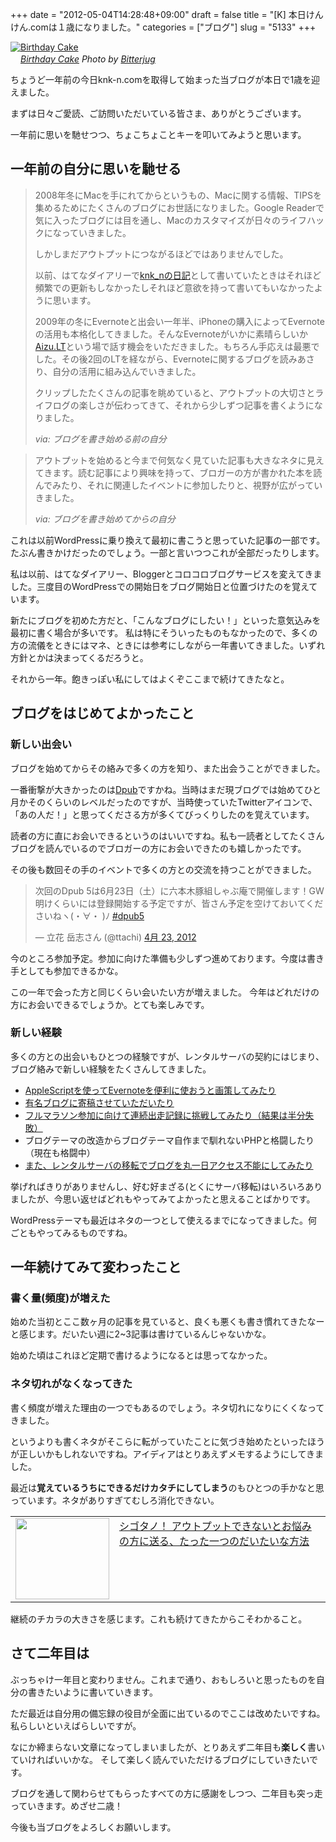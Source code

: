 +++
date = "2012-05-04T14:28:48+09:00"
draft = false
title = "[K] 本日けんけん.comは１歳になりました。"
categories = ["ブログ"]
slug = "5133"
+++

<div class="center"><a href="http://www.flickr.com/photos/48001773@N00/6347683247/" title="Birthday Cake by Bitterjug, on Flickr" target="_blank"><img class="flickr_photo" src="http://farm7.static.flickr.com/6228/6347683247_d9a8c7d367_z.jpg" alt="Birthday Cake" width="NaNpx"/></a></div><cite class="flickr_photographer"><img src="http://farm4.static.flickr.com/3329/favicons/72157601614001242_7730.png" width="16" /><a href="http://www.flickr.com/photos/48001773@N00/6347683247/">Birthday Cake</a> Photo by <a href="http://www.flickr.com/photos/48001773@N00/">Bitterjug</a></cite>

ちょうど一年前の今日knk-n.comを取得して始まった当ブログが本日で1歳を迎えました。


まずは日々ご愛読、ご訪問いただいている皆さま、ありがとうございます。

一年前に思いを馳せつつ、ちょこちょことキーを叩いてみようと思います。<!--more--><h2>一年前の自分に思いを馳せる</h2>

<blockquote>
<p>2008年冬にMacを手にれてからというもの、Macに関する情報、TIPSを集めるためにたくさんのブログにお世話になりました。Google Readerで気に入ったブログには目を通し、Macのカスタマイズが日々のライフハックになっていきました。
</p>
<p>しかしまだアウトプットにつながるほどではありませんでした。</p>
<p>以前、はてなダイアリーで<a href="http://d.hatena.ne.jp/knk_n" target="_blank">knk_nの日記</a>として書いていたときはそれほど頻繁での更新もしなかったしそれほど意欲を持って書いてもいなかったように思います。
</p>
<p>2009年の冬にEvernoteと出会い一年半、iPhoneの購入によってEvernoteの活用も本格化してきました。そんなEvernoteがいかに素晴らしいか<a href="http://www.aizu.lt" target="_blank">Aizu.LT</a>という場で話す機会をいただきました。もちろん手応えは最悪でした。その後2回のLTを経ながら、Evernoteに関するブログを読みあさり、自分の活用に組み込んでいきました。</p>
<p>クリップしたたくさんの記事を眺めていると、アウトプットの大切さとライフログの楽しさが伝わってきて、それから少しずつ記事を書くようになりました。
</p>
<cite>via: ブログを書き始める前の自分</cite>
</blockquote>


<blockquote>
<p>アウトプットを始めると今まで何気なく見ていた記事も大きなネタに見えてきます。読む記事により興味を持って、ブロガーの方が書かれた本を読んでみたり、それに関連したイベントに参加したりと、視野が広がっていきました。</p>
<cite>via: ブログを書き始めてからの自分</cite></blockquote>

これは以前WordPressに乗り換えて最初に書こうと思っていた記事の一部です。
たぶん書きかけだったのでしょう。一部と言いつつこれが全部だったりします。


私は以前、はてなダイアリー、Bloggerとコロコロブログサービスを変えてきました。三度目のWordPressでの開始日をブログ開始日と位置づけたのを覚えています。

新たにブログを初めた方だと、「こんなブログにしたい！」といった意気込みを最初に書く場合が多いです。
私は特にそういったものもなかったので、多くの方の流儀をときにはマネ、ときには参考にしながら一年書いてきました。いずれ方針とかは決まってくるだろうと。

それから一年。飽きっぽい私にしてはよくぞここまで続けてきたなと。

<h2>ブログをはじめてよかったこと</h2>
<h3>新しい出会い</h3>
ブログを始めてからその絡みで多くの方を知り、また出会うことができました。

一番衝撃が大きかったのは<a href="http://knk-n.com/2011/06/19/dpub3/" target="_blank">Dpub</a>ですかね。当時はまだ現ブログでは始めてひと月かそのくらいのレベルだったのですが、当時使っていたTwitterアイコンで、「あの人だ！」と思ってくださる方が多くてびっくりしたのを覚えています。

読者の方に直にお会いできるというのはいいですね。私も一読者としてたくさんブログを読んでいるのでブロガーの方にお会いできたのも嬉しかったです。

その後も数回その手のイベントで多くの方との交流を持つことができました。

<blockquote class="twitter-tweet" lang="ja"><p>次回のDpub 5は6月23日（土）に六本木豚組しゃぶ庵で開催します！GW明けくらいには登録開始する予定ですが、皆さん予定を空けておいてくださいねヽ(・∀・ )ﾉ <a href="https://twitter.com/search/%2523dpub5">#dpub5</a></p>&mdash; 立花 岳志さん (@ttachi) <a href="https://twitter.com/ttachi/status/194566238092013568" data-datetime="2012-04-23T23:19:40+00:00">4月 23, 2012</a></blockquote>

今のところ参加予定。参加に向けた準備も少しずつ進めております。今度は書き手としても参加できるかな。

この一年で会った方と同じくらい会いたい方が増えました。
今年はどれだけの方にお会いできるでしょうか。とても楽しみです。

<h3>新しい経験</h3>
多くの方との出会いもひとつの経験ですが、レンタルサーバの契約にはじまり、ブログ絡みで新しい経験をたくさんしてきました。

<ul>
<li><a href="http://knk-n.com/posten/" target="_blank">AppleScriptを使ってEvernoteを便利に使おうと画策してみたり</a></li>
<li><a href="http://knk-n.com/about/" target="_blank">有名ブログに寄稿させていただいたり</a></li>
<li><a href="http://knk-n.com/tag/running-diary/" target="_blank">フルマラソン参加に向けて連続出走記録に挑戦してみたり（結果は半分失敗）</a></li>
<li>ブログテーマの改造からブログテーマ自作まで馴れないPHPと格闘したり（現在も格闘中）</li>
<li><a href="http://knk-n.com/2012/03/20/blog_server_moving_from_sakura_internet_to_sixcore/" target="_blank">また、レンタルサーバの移転でブログを丸一日アクセス不能にしてみたり</a></li>
</ul>

挙げればきりがありませんし、好む好まざる(とくにサーバ移転)はいろいろありましたが、今思い返せばどれもやってみてよかったと思えることばかりです。

WordPressテーマも最近はネタの一つとして使えるまでになってきました。何ごともやってみるものですね。

<h2>一年続けてみて変わったこと</h2>
<h3>書く量(頻度)が増えた</h3>
始めた当初とここ数ヶ月の記事を見ていると、良くも悪くも書き慣れてきたなーと感じます。だいたい週に2~3記事は書けているんじゃないかな。

始めた頃はこれほど定期で書けるようになるとは思ってなかった。

<h3>ネタ切れがなくなってきた</h3>
書く頻度が増えた理由の一つでもあるのでしょう。ネタ切れになりにくくなってきました。

というよりも書くネタがそこらに転がっていたことに気づき始めたといったほうが正しいかもしれないですね。アイディアはとりあえずメモするようにしてきました。

最近は<strong>覚えているうちにできるだけカタチにしてしまう</strong>のもひとつの手かなと思っています。ネタがありすぎてむしろ消化できない。

<table width="100%"><td valign="top" width="150"><a href="http://cyblog.jp/modules/weblogs/6033" target="_blank"><img border="0" src="http://capture.heartrails.com/150x130/shadow?http://cyblog.jp/modules/weblogs/6033" alt="" width="150" height="130" /></a></td><td valign="top"><a  href="http://cyblog.jp/modules/weblogs/6033" target="_blank">シゴタノ！ アウトプットできないとお悩みの方に送る、たった一つのだいたいな方法</a><script type="text/javascript">var url = "http://cyblog.jp/modules/weblogs/6033";</script><script src="http://api.b.st-hatena.com/entry.count?url=http://cyblog.jp/modules/weblogs/6033&callback=hatebTxt"></script>
</td></table>

継続のチカラの大きさを感じます。これも続けてきたからこそわかること。

<h2>さて二年目は</h2>
ぶっちゃけ一年目と変わりません。これまで通り、おもしろいと思ったものを自分の書きたいように書いていきます。

ただ最近は自分用の備忘録の役目が全面に出ているのでここは改めたいですね。
私らしいといえばらしいですが。

なにか締まらない文章になってしまいましたが、とりあえず二年目も<strong>楽しく</strong>書いていければいいかな。
そして楽しく読んでいただけるブログにしていきたいです。

ブログを通して関わらせてもらったすべての方に感謝をしつつ、二年目も突っ走っていきます。めざせ二歳！

今後も当ブログをよろしくお願いします。
